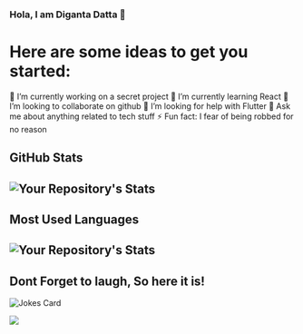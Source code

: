 ### Hola, I am Diganta Datta 👋

# Here are some ideas to get you started:

🔭 I’m currently working on a secret project
🌱 I’m currently learning React
👯 I’m looking to collaborate on github
🤔 I’m looking for help with Flutter
💬 Ask me about anything related to tech stuff
⚡ Fun fact: I fear of being robbed for no reason 

## GitHub Stats
![Your Repository's Stats](https://github-readme-stats.vercel.app/api?username=digantadatta&show_icons=true&theme=blue-green)
--------------------------------------------------------------------
## Most Used Languages
![Your Repository's Stats](https://github-readme-stats.vercel.app/api/top-langs/?username=digantadatta&theme=blue-green)
--------------------------------------------------------------------
## Dont Forget to laugh, So here it is!
![Jokes Card](https://readme-jokes.vercel.app/api)

<img src="https://komarev.com/ghpvc/?username=digantadatta"/>
